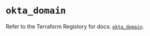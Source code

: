 # `okta_domain`

Refer to the Terraform Registory for docs: [`okta_domain`](https://www.terraform.io/docs/providers/okta/r/domain).
